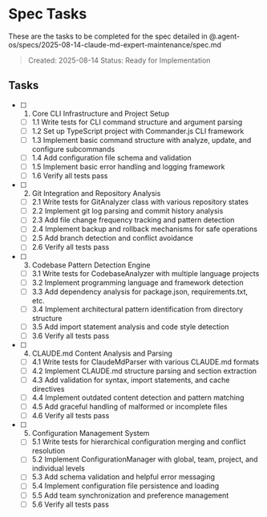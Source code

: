 # Spec Tasks

These are the tasks to be completed for the spec detailed in @.agent-os/specs/2025-08-14-claude-md-expert-maintenance/spec.md

> Created: 2025-08-14
> Status: Ready for Implementation

## Tasks

- [ ] 1. Core CLI Infrastructure and Project Setup
  - [ ] 1.1 Write tests for CLI command structure and argument parsing
  - [ ] 1.2 Set up TypeScript project with Commander.js CLI framework
  - [ ] 1.3 Implement basic command structure with analyze, update, and configure subcommands
  - [ ] 1.4 Add configuration file schema and validation
  - [ ] 1.5 Implement basic error handling and logging framework
  - [ ] 1.6 Verify all tests pass

- [ ] 2. Git Integration and Repository Analysis
  - [ ] 2.1 Write tests for GitAnalyzer class with various repository states
  - [ ] 2.2 Implement git log parsing and commit history analysis
  - [ ] 2.3 Add file change frequency tracking and pattern detection
  - [ ] 2.4 Implement backup and rollback mechanisms for safe operations
  - [ ] 2.5 Add branch detection and conflict avoidance
  - [ ] 2.6 Verify all tests pass

- [ ] 3. Codebase Pattern Detection Engine
  - [ ] 3.1 Write tests for CodebaseAnalyzer with multiple language projects
  - [ ] 3.2 Implement programming language and framework detection
  - [ ] 3.3 Add dependency analysis for package.json, requirements.txt, etc.
  - [ ] 3.4 Implement architectural pattern identification from directory structure
  - [ ] 3.5 Add import statement analysis and code style detection
  - [ ] 3.6 Verify all tests pass

- [ ] 4. CLAUDE.md Content Analysis and Parsing
  - [ ] 4.1 Write tests for ClaudeMdParser with various CLAUDE.md formats
  - [ ] 4.2 Implement CLAUDE.md structure parsing and section extraction
  - [ ] 4.3 Add validation for syntax, import statements, and cache directives
  - [ ] 4.4 Implement outdated content detection and pattern matching
  - [ ] 4.5 Add graceful handling of malformed or incomplete files
  - [ ] 4.6 Verify all tests pass

- [ ] 5. Configuration Management System
  - [ ] 5.1 Write tests for hierarchical configuration merging and conflict resolution
  - [ ] 5.2 Implement ConfigurationManager with global, team, project, and individual levels
  - [ ] 5.3 Add schema validation and helpful error messaging
  - [ ] 5.4 Implement configuration file persistence and loading
  - [ ] 5.5 Add team synchronization and preference management
  - [ ] 5.6 Verify all tests pass
